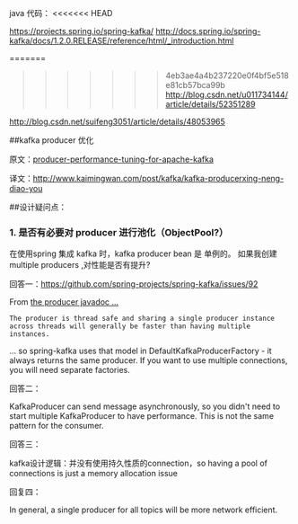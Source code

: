 java 代码：
<<<<<<< HEAD

https://projects.spring.io/spring-kafka/
http://docs.spring.io/spring-kafka/docs/1.2.0.RELEASE/reference/html/_introduction.html

=======
>>>>>>> 4eb3ae4a4b237220e0f4bf5e518e81cb57bca99b
http://blog.csdn.net/u011734144/article/details/52351289

http://blog.csdn.net/suifeng3051/article/details/48053965


##kafka producer 优化

原文：[producer-performance-tuning-for-apache-kafka](http://www.slideshare.net/JiangjieQin/producer-performance-tuning-for-apache-kafka-63147600?qid=84026ff8-243f-49a7-a4d0-69976cf317b7&v=&b=&from_search=9)

译文：http://www.kaimingwan.com/post/kafka/kafka-producerxing-neng-diao-you

##设计疑问点：

### 1. 是否有必要对 producer 进行池化（ObjectPool?）

在使用spring 集成 kafka 时，kafka producer bean 是 单例的。 如果我创建 multiple producers ,对性能是否有提升?

回答一：https://github.com/spring-projects/spring-kafka/issues/92

From [the producer javadoc ...](https://kafka.apache.org/090/javadoc/index.html?org/apache/kafka/clients/producer/KafkaProducer.html)

`The producer is thread safe and sharing a single producer instance across threads will generally be faster than having multiple instances.`

... so spring-kafka uses that model in DefaultKafkaProducerFactory - it always returns the same producer. If you want to use multiple connections, you will need separate factories.

回答二：

KafkaProducer can send message asynchronously, so you didn't need to start multiple KafkaProducer to have performance.
This is not the same pattern for the consumer.

回答三：

kafka设计逻辑：并没有使用持久性质的connection，so having a pool of connections is just a memory allocation issue

回复四：

In general, a single producer for all topics will be more network efficient.

